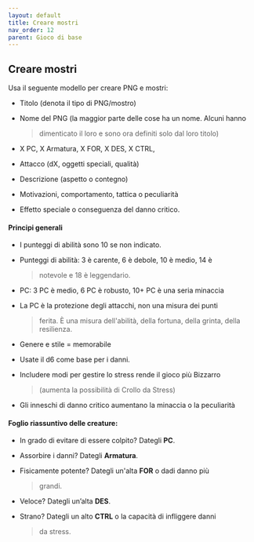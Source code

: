 ```yaml
---
layout: default
title: Creare mostri
nav_order: 12
parent: Gioco di base
---
```


## Creare mostri

Usa il seguente modello per creare PNG e mostri:

-   Titolo (denota il tipo di PNG/mostro)

-   Nome del PNG (la maggior parte delle cose ha un nome. Alcuni hanno
    > dimenticato il loro e sono ora definiti solo dal loro titolo)

-   X PC, X Armatura, X FOR, X DES, X CTRL,

-   Attacco (dX, oggetti speciali, qualità)

-   Descrizione (aspetto o contegno)

-   Motivazioni, comportamento, tattica o peculiarità

-   Effetto speciale o conseguenza del danno critico.

#### Principi generali

-   I punteggi di abilità sono 10 se non indicato.

-   Punteggi di abilità: 3 è carente, 6 è debole, 10 è medio, 14 è
    > notevole e 18 è leggendario.

-   PC: 3 PC è medio, 6 PC è robusto, 10+ PC è una seria minaccia

-   La PC è la protezione degli attacchi, non una misura dei punti
    > ferita. È una misura dell'abilità, della fortuna, della grinta,
    > della resilienza.

-   Genere e stile = memorabile

-   Usate il d6 come base per i danni.

-   Includere modi per gestire lo stress rende il gioco più Bizzarro
    > (aumenta la possibilità di Crollo da Stress)

-   Gli inneschi di danno critico aumentano la minaccia o la peculiarità

#### Foglio riassuntivo delle creature:

-   In grado di evitare di essere colpito? Dategli **PC**.

-   Assorbire i danni? Dategli **Armatura**.

-   Fisicamente potente? Dategli un'alta **FOR** o dadi danno più
    > grandi.

-   Veloce? Dategli un’alta **DES**.

-   Strano? Dategli un alto **CTRL** o la capacità di infliggere danni
    > da stress.